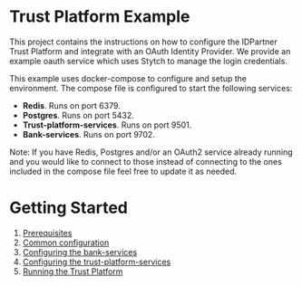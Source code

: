 # Trust Platform Example
This project contains the instructions on how to configure the IDPartner Trust Platform and integrate with an OAuth Identity Provider. We provide an example oauth service which uses Stytch to manage the login credentials.

This example uses docker-compose to configure and setup the environment.  The compose file is configured to start the following services:

- **Redis**. Runs on port 6379.
- **Postgres**. Runs on port 5432.
- **Trust-platform-services**. Runs on port 9501.
- **Bank-services**. Runs on port 9702.

Note: If you have Redis, Postgres and/or an OAuth2 service already running and you would like to connect to those instead of connecting to the ones included in the compose file feel free to update it as needed.

# Getting Started
1. [Prerequisites](docs/prerequisites.md)
1. [Common configuration](docs/initial-setup.md)
1. [Configuring the bank-services](docs/configuring-bank-services.md)
2. [Configuring the trust-platform-services](docs/configuring-trust-platform-services.md)
3. [Running the Trust Platform](docs/running-trust-platform.md)